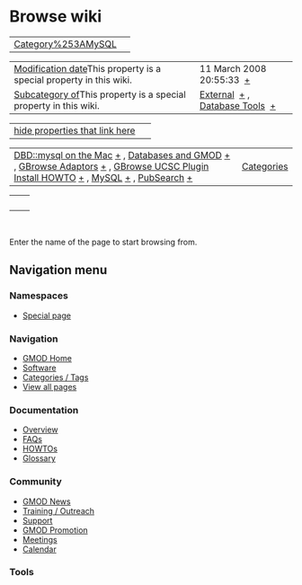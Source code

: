 



<span id="top"></span>




# <span dir="auto">Browse wiki</span>






|                                                         |     |
|---------------------------------------------------------|-----|
| [Category%253AMySQL](/wiki/Category%253AMySQL "Category%253AMySQL") |     |

|  |  |
|----|----|
| <span class="smw-highlighter" data-type="1" state="inline" data-title="Property"><span class="smwbuiltin">[Modification date](/wiki/Property:Modification_date "Property:Modification date")</span><span class="smwttcontent">This property is a special property in this wiki.</span></span> | <span class="smwb-value">11 March 2008 20:55:33  <span class="smwsearch">[+](/wiki/Special%253ASearchByProperty/Modification-20date/11-20March-202008-2020:55:33 "Special%253ASearchByProperty/Modification-20date/11-20March-202008-2020:55:33")</span></span> |
| <span class="smw-highlighter" data-type="1" state="inline" data-title="Property"><span class="smwbuiltin">[Subcategory of](/wiki/Property:Subcategory_of "Property:Subcategory of")</span><span class="smwttcontent">This property is a special property in this wiki.</span></span> | <span class="smwb-value">[External](/wiki/Category%253AExternal "Category%253AExternal")  <span class="smwsearch">[+](/wiki/Special%253ASearchByProperty/Subcategory-20of/External "Special%253ASearchByProperty/Subcategory-20of/External")</span></span> , <span class="smwb-value">[Database Tools](/wiki/Category%253ADatabase_Tools "Category%253ADatabase Tools")  <span class="smwsearch">[+](/wiki/Special%253ASearchByProperty/Subcategory-20of/Database-20Tools "Special%253ASearchByProperty/Subcategory-20of/Database-20Tools")</span></span> |

<span id="smw_browse_incoming"></span>

|  |  |
|----|----|
| [hide properties that link here](/mediawiki/index.php?title=Special:Browse&offset=0&dir=out&article=Category%253AMySQL)  |  |

|  |  |
|----|----|
| <span class="smwb-ivalue">[DBD::mysql on the Mac](/wiki/DBD%253A%253Amysql_on_the_Mac "DBD::mysql on the Mac") <span class="smwbrowse">[+](/wiki/Special%253ABrowse/DBD::mysql-20on-20the-20Mac "Special%253ABrowse/DBD::mysql-20on-20the-20Mac")</span></span> , <span class="smwb-ivalue">[Databases and GMOD](/wiki/Databases_and_GMOD "Databases and GMOD") <span class="smwbrowse">[+](/wiki/Special%253ABrowse/Databases-20and-20GMOD "Special%253ABrowse/Databases-20and-20GMOD")</span></span> , <span class="smwb-ivalue">[GBrowse Adaptors](/wiki/GBrowse_Adaptors "GBrowse Adaptors") <span class="smwbrowse">[+](/wiki/Special%253ABrowse/GBrowse-20Adaptors "Special%253ABrowse/GBrowse-20Adaptors")</span></span> , <span class="smwb-ivalue">[GBrowse UCSC Plugin Install HOWTO](/wiki/GBrowse_UCSC_Plugin_Install_HOWTO "GBrowse UCSC Plugin Install HOWTO") <span class="smwbrowse">[+](/wiki/Special%253ABrowse/GBrowse-20UCSC-20Plugin-20Install-20HOWTO "Special%253ABrowse/GBrowse-20UCSC-20Plugin-20Install-20HOWTO")</span></span> , <span class="smwb-ivalue">[MySQL](/wiki/MySQL "MySQL") <span class="smwbrowse">[+](/wiki/Special%253ABrowse/MySQL "Special%253ABrowse/MySQL")</span></span> , <span class="smwb-ivalue">[PubSearch](/wiki/PubSearch "PubSearch") <span class="smwbrowse">[+](/wiki/Special%253ABrowse/PubSearch "Special%253ABrowse/PubSearch")</span></span> | [Categories](/wiki/Special%253ACategories "Special%253ACategories") |

|     |     |
|-----|-----|
|     |     |

 

Enter the name of the page to start browsing from.  








## Navigation menu



### Namespaces

- <span id="ca-nstab-special">[Special
  page](/wiki/Special%253ABrowse/Category%253AMySQL "This is a special page, you cannot edit the page itself")</span>






### Navigation



- <span id="n-GMOD-Home">[GMOD Home](/wiki/Main_Page)</span>
- <span id="n-Software">[Software](/wiki/GMOD_Components)</span>
- <span id="n-Categories-.2F-Tags">[Categories /
  Tags](/wiki/Categories)</span>
- <span id="n-View-all-pages">[View all
  pages](/wiki/Special:AllPages)</span>




### Documentation



- <span id="n-Overview">[Overview](/wiki/Overview)</span>
- <span id="n-FAQs">[FAQs](/wiki/Category%253AFAQ)</span>
- <span id="n-HOWTOs">[HOWTOs](/wiki/Category%253AHOWTO)</span>
- <span id="n-Glossary">[Glossary](/wiki/Glossary)</span>




### Community



- <span id="n-GMOD-News">[GMOD News](/wiki/GMOD_News)</span>
- <span id="n-Training-.2F-Outreach">[Training /
  Outreach](/wiki/Training_and_Outreach)</span>
- <span id="n-Support">[Support](/wiki/Support)</span>
- <span id="n-GMOD-Promotion">[GMOD
  Promotion](/wiki/GMOD_Promotion)</span>
- <span id="n-Meetings">[Meetings](/wiki/Meetings)</span>
- <span id="n-Calendar">[Calendar](/wiki/Calendar)</span>




### Tools












<!-- -->




